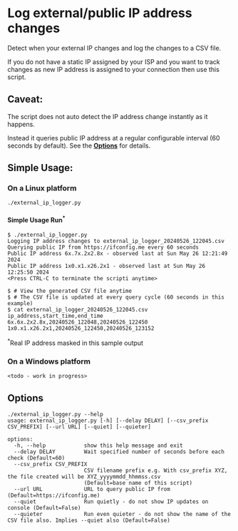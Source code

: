 # Log external/public IP address changes

Detect when your external IP changes and log the changes to a CSV file.

If you do not have a static IP assigned by your ISP and you want to track changes as new IP address is assigned to your connection then use this script.

## Caveat:
The script does not auto detect the IP address change instantly as it happens.

Instead it queries public IP address at a regular configurable interval (60 seconds by default). See the [**Options**](https://github.com/bijalthanawala/external_ip_logger#options) for details.

## Simple Usage:
### On a Linux platform
```
./external_ip_logger.py
```

#### Simple Usage Run<sup>*</sup>
```
$ ./external_ip_logger.py
Logging IP address changes to external_ip_logger_20240526_122045.csv
Querying public IP from https://ifconfig.me every 60 seconds
Public IP address 6x.7x.2x2.8x - observed last at Sun May 26 12:21:49 2024
Public IP address 1x0.x1.x26.2x1 - observed last at Sun May 26 12:25:50 2024
<Press CTRL-C to terminate the scripti anytime>

$ # View the generated CSV file anytime
$ # The CSV file is updated at every query cycle (60 seconds in this example)
$ cat external_ip_logger_20240526_122045.csv
ip_address,start_time,end_time
6x.6x.2x2.8x,20240526_122048,20240526_122450
1x0.x1.x26.2x1,20240526_122450,20240526_123152
```
<sup>*</sup>Real IP address masked in this sample output


### On a Windows platform
```
<todo - work in progress>
```


## Options
```
./external_ip_logger.py --help
usage: external_ip_logger.py [-h] [--delay DELAY] [--csv_prefix CSV_PREFIX] [--url URL] [--quiet] [--quieter]

options:
  -h, --help            show this help message and exit
  --delay DELAY         Wait specified number of seconds before each check (Default=60)
  --csv_prefix CSV_PREFIX
                        CSV filename prefix e.g. With csv_prefix XYZ, the file created will be XYZ_yyyymmdd_hhmmss.csv
                        (Default=base name of this script)
  --url URL             URL to query public IP from (Default=https://ifconfig.me)
  --quiet               Run quietly - do not show IP updates on console (Default=False)
  --quieter             Run even quieter - do not show the name of the CSV file also. Implies --quiet also (Default=False)
```
